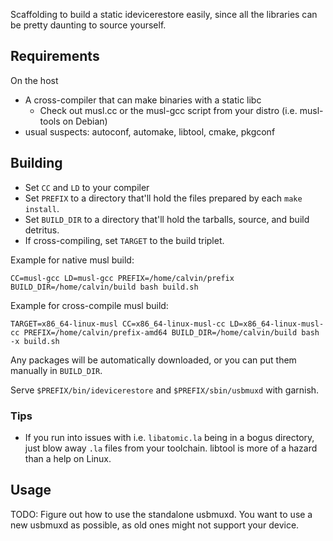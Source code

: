Scaffolding to build a static idevicerestore easily, since all the libraries can be pretty daunting to source yourself.

## Requirements

On the host

* A cross-compiler that can make binaries with a static libc
  * Check out musl.cc or the musl-gcc script from your distro (i.e. musl-tools on Debian)
* usual suspects: autoconf, automake, libtool, cmake, pkgconf

## Building

* Set `CC` and `LD` to your compiler
* Set `PREFIX` to a directory that'll hold the files prepared by each `make install`.
* Set `BUILD_DIR` to a directory that'll hold the tarballs, source, and build detritus.
* If cross-compiling, set `TARGET` to the build triplet.

Example for native musl build:

```shell
CC=musl-gcc LD=musl-gcc PREFIX=/home/calvin/prefix BUILD_DIR=/home/calvin/build bash build.sh
```

Example for cross-compile musl build:

```shell
TARGET=x86_64-linux-musl CC=x86_64-linux-musl-cc LD=x86_64-linux-musl-cc PREFIX=/home/calvin/prefix-amd64 BUILD_DIR=/home/calvin/build bash -x build.sh
```

Any packages will be automatically downloaded, or you can put them manually in `BUILD_DIR`.

Serve `$PREFIX/bin/idevicerestore` and `$PREFIX/sbin/usbmuxd` with garnish.

### Tips

* If you run into issues with i.e. `libatomic.la` being in a bogus directory, just blow away `.la` files from your toolchain. libtool is more of a hazard than a help on Linux.

## Usage

TODO: Figure out how to use the standalone usbmuxd. You want to use a new usbmuxd as possible, as old ones might not support your device.
